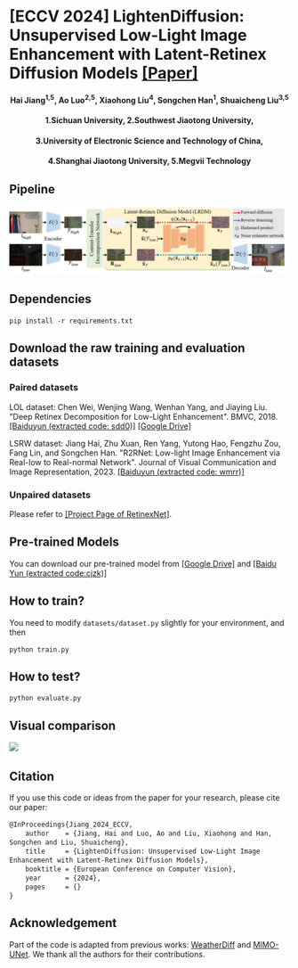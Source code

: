 # [ECCV 2024] LightenDiffusion: Unsupervised Low-Light Image Enhancement with Latent-Retinex Diffusion Models [[Paper]](https://arxiv.org/pdf/2407.08939)
<h4 align="center">Hai Jiang<sup>1,5</sup>, Ao Luo<sup>2,5</sup>, Xiaohong Liu<sup>4</sup>, Songchen Han<sup>1</sup>, Shuaicheng Liu<sup>3,5</sup></center>
<h4 align="center">1.Sichuan University, 2.Southwest Jiaotong University, 
<h4 align="center">3.University of Electronic Science and Technology of China,</center></center>
<h4 align="center">4.Shanghai Jiaotong University, 5.Megvii Technology</center></center>

## Pipeline
![](./Figures/pipeline.jpg)

## Dependencies
```
pip install -r requirements.txt
````

## Download the raw training and evaluation datasets
### Paired datasets 
LOL dataset: Chen Wei, Wenjing Wang, Wenhan Yang, and Jiaying Liu. "Deep Retinex Decomposition for Low-Light Enhancement". BMVC, 2018. [[Baiduyun (extracted code: sdd0)]](https://pan.baidu.com/s/1spt0kYU3OqsQSND-be4UaA) [[Google Drive]](https://drive.google.com/file/d/18bs_mAREhLipaM2qvhxs7u7ff2VSHet2/view?usp=sharing)

LSRW dataset: Jiang Hai, Zhu Xuan, Ren Yang, Yutong Hao, Fengzhu Zou, Fang Lin, and Songchen Han. "R2RNet: Low-light Image Enhancement via Real-low to Real-normal Network". Journal of Visual Communication and Image Representation, 2023. [[Baiduyun (extracted code: wmrr)]](https://pan.baidu.com/s/1XHWQAS0ZNrnCyZ-bq7MKvA)

### Unpaired datasets 
Please refer to [[Project Page of RetinexNet]](https://daooshee.github.io/BMVC2018website/).

## Pre-trained Models 
You can download our pre-trained model from [[Google Drive]](https://drive.google.com/drive/folders/1m3t15rWw76IDDWJ0exLOe5P0uEnjk3zl?usp=drive_link) and [[Baidu Yun (extracted code:cjzk)]](https://pan.baidu.com/s/1fPLVgnZbdY1n75Flq54bMQ)

## How to train?
You need to modify ```datasets/dataset.py``` slightly for your environment, and then
```
python train.py  
```

## How to test?
```
python evaluate.py
```

## Visual comparison
![](./Figures/visual.jpg)

## Citation
If you use this code or ideas from the paper for your research, please cite our paper:
```
@InProceedings{Jiang_2024_ECCV,
    author    = {Jiang, Hai and Luo, Ao and Liu, Xiaohong and Han, Songchen and Liu, Shuaicheng},
    title     = {LightenDiffusion: Unsupervised Low-Light Image Enhancement with Latent-Retinex Diffusion Models},
    booktitle = {European Conference on Computer Vision},
    year      = {2024},
    pages     = {}
}
```

## Acknowledgement
Part of the code is adapted from previous works: [WeatherDiff](https://github.com/IGITUGraz/WeatherDiffusion) and [MIMO-UNet](https://github.com/chosj95/MIMO-UNet). We thank all the authors for their contributions.

